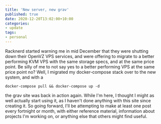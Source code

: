```yaml
---
title: 'New server, new grav'
published: true
date: 2020-12-20T13:02:00+10:00
categories:
- update
tags:
- personal
---
```


Racknerd started warning me in mid December that they were shutting down their OpenVZ VPS services, and were offering to migrate to a better performing KVM VPS with the same storage specs, and at the same price point. Be silly of me to not say yes to a better performing VPS at the same price point no? Well, I migrated my docker-compose stack over to the new system, and with a 

```
docker-compose pull && docker-compose up -d
```

the grav site was back in action again. While I'm here, I thought I might as well actually start using it, as I haven't done anything with this site since creating it. So going forward, I'll be attempting to make at least one post every fortnight or month, with either reference material, information about projects I'm working on, or anything else that others might find useful. 
